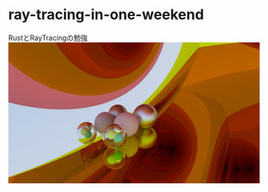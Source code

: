 # ray-tracing-in-one-weekend
RustとRayTracingの勉強
<img alt="cool.png" src="https://github.com/takaOmura/ray-tracing-in-one-weekend/blob/main/vectors/images/cool.png?raw=true" data-hpc="true" class="Box-sc-g0xbh4-0 fzFXnm">
